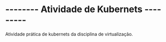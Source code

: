 # -------- Atividade de Kubernets ---------
Atividade prática de kubernets da disciplina de virtualização.
